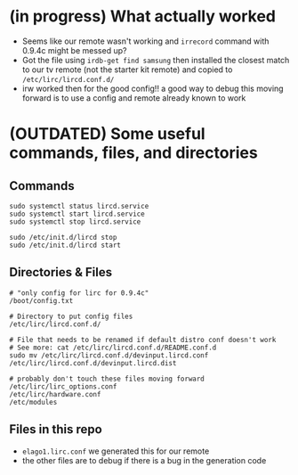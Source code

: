 # (in progress) What actually worked

- Seems like our remote wasn't working and `irrecord` command with 0.9.4c might be messed up?
- Got the file using `irdb-get find samsung` then installed the closest match to our tv remote (not the starter kit remote) and copied to `/etc/lirc/lircd.conf.d/`
- irw worked then for the good config!! a good way to debug this moving forward is to use a config and remote already known to work

# (OUTDATED) Some useful commands, files, and directories

## Commands

```
sudo systemctl status lircd.service
sudo systemctl start lircd.service
sudo systemctl stop lircd.service

sudo /etc/init.d/lircd stop
sudo /etc/init.d/lircd start
```

## Directories & Files

```
# "only config for lirc for 0.9.4c"
/boot/config.txt

# Directory to put config files
/etc/lirc/lircd.conf.d/

# File that needs to be renamed if default distro conf doesn't work
# See more: cat /etc/lirc/lircd.conf.d/README.conf.d
sudo mv /etc/lirc/lircd.conf.d/devinput.lircd.conf /etc/lirc/lircd.conf.d/devinput.lircd.dist

# probably don't touch these files moving forward
/etc/lirc/lirc_options.conf
/etc/lirc/hardware.conf
/etc/modules
```

## Files in this repo

- `elago1.lirc.conf` we generated this for our remote
- the other files are to debug if there is a bug in the generation code

